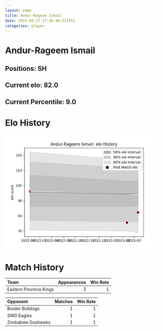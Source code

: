 ```yaml
---  
layout: page  
title: Andur-Rageem Ismail  
date: 2023-03-17 17:36:49.513752  
categories: player  
---
```

# Andur-Rageem Ismail

## Positions: SH

## Current elo: 82.0

## Current Percentile: 9.0

# Elo History


![elo history](history_Andur-RageemIsmail.png)
# Match History


| Team                   |   Appearances |   Win Rate |
|:-----------------------|--------------:|-----------:|
| Eastern Province Kings |             3 |          1 |

| Opponent          |   Matches |   Win Rate |
|:------------------|----------:|-----------:|
| Border Bulldogs   |         1 |          1 |
| SWD Eagles        |         1 |          1 |
| Zimbabwe Goshawks |         1 |          1 |